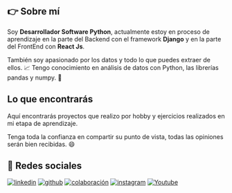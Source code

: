## 👉 Sobre mí
Soy **Desarrollador Software Python**, actualmente estoy en proceso de aprendizaje en la parte del Backend con el framework **Django** y en la parte del FrontEnd con **React Js**. 

También soy apasionado por los datos y todo lo que puedes extraer de ellos. :chart_with_upwards_trend:
Tengo conocimiento en análisis de datos con Python, las librerías pandas y numpy. :snake: 

## Lo que encontrarás
Aquí encontrarás proyectos que realizo por hobby y ejercicios realizados en mi etapa de aprendizaje.

Tenga toda la confianza en compartir su punto de vista, todas las opiniones serán bien recibidas. :smile:





## :link: Redes sociales
[![linkedin](https://img.shields.io/static/v1?label=&message=linkedin&color=0e76a8&logo=linkedin&logoColor=white&style=for-the-badge)](https://www.linkedin.com/in/carlosangulob/)
[![github](https://img.shields.io/static/v1?label=&message=github&color=171515&logo=github&logoColor=white&style=for-the-badge)](https://github.com/Carlos-Angul0)
[![colaboración](https://img.shields.io/static/v1?label=&message=colaboracion&color=blue&logo=teach&logoColor=white&style=for-the-badge)](http://)
[![instagram](https://img.shields.io/static/v1?label=&message=instagram&color=5B51D8&logo=instagram&logoColor=white&style=for-the-badge)](https://www.instagram.com/c.carlb/)
[![Youtube](https://img.shields.io/static/v1?label=&message=youtube&color=FF0000&logo=youtube&logoColor=white&style=for-the-badge)](https://www.youtube.com/@codescarsoftware8346)
